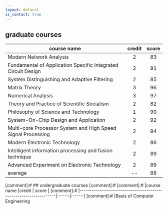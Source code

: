 ```yaml
---
layout: default
is_contact: true
---
```


## graduate courses

|course name                                                       |credit | score |
|------------------------------------------------------------------|:-----:|:-----:|
|Modern Network Analysis                                           |2      |83     |
|Fundamental of Application Specific Integrated Circuit Design     |2      |91     |
|System Distinguishing and Adaptive Filtering                      |2      |85     |
|Matrix Theory                                                     |3      |96     |
|Numerical Analysis                                                |3      |97     |
|Theory and Practice of Scientific Socialism                       |2      |82     |
|Philosophy of Science and Technology                              |1      |90     |
|System-On-Chip Design and Application                             |2      |92     |
|Multi-core Processor System and High Speed Signal Processing      |2      |94     |
|Modern Electronic Technology                                      |2      |86     |
|Intelligent information processing and fusion technique           |2      |89     |
|Advanced Experiment on Electronic Technology                      |2      |89     |
|average                                                           |--     |88     |

[comment]:# ## undergraduate courses
[comment]:# 
[comment]:# |course name                                                       |credit | score |
[comment]:# |------------------------------------------------------------------|:-----:|:-----:|
[comment]:# |Basis of Computer Engineering
